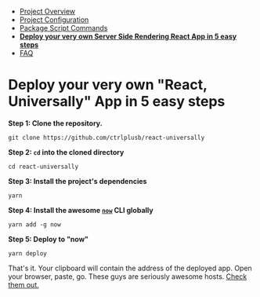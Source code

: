  - [Project Overview](/docs/PROJECT_OVERVIEW.md)
 - [Project Configuration](/docs/PROJECT_CONFIG.md)
 - [Package Script Commands](/docs/PKG_SCRIPTS.md)
 - __[Deploy your very own Server Side Rendering React App in 5 easy steps](/docs/DEPLOY_TO_NOW.md)__
 - [FAQ](/docs/FAQ.md)

# Deploy your very own "React, Universally" App in 5 easy steps

__Step 1: Clone the repository.__

    git clone https://github.com/ctrlplusb/react-universally

__Step 2: `cd` into the cloned directory__

    cd react-universally

__Step 3: Install the project's dependencies__

    yarn

__Step 4: Install the awesome [`now`](https://zeit.co/now) CLI globally__

    yarn add -g now

__Step 5: Deploy to "now"__

    yarn deploy

That's it.  Your clipboard will contain the address of the deployed app. Open your browser, paste, go.  These guys are seriously awesome hosts. [Check them out.](https://zeit.co/now)
